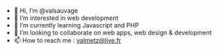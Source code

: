 - 👋 Hi, I’m @valsauvage
- 👀 I’m interested in web development
- 🌱 I’m currently learning Javascript and PHP
- 💞️ I’m looking to collaborate on web apps, web design & development
- 📫 How to reach me : valmetz@live.fr

<!---
valsauvage/valsauvage is a ✨ special ✨ repository because its `README.md` (this file) appears on your GitHub profile.
You can click the Preview link to take a look at your changes.
--->

